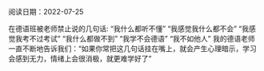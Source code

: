 阅读日期：2022-07-25

在德语班被老师禁止说的几句话:
“我什么都听不懂” 
“我感觉我什么都不会”
“我感觉我考不过考试” 
“我什么都做不到” 
“我学不会德语”
“我不如他人” 
我的德语老师一直不断地告诉我们：“如果你常把这几句话挂在嘴上，就会产生心理暗示，学习会感到无力，情绪上会很消极，就更难学好了”